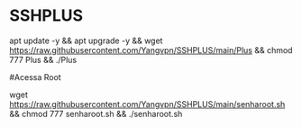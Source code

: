# SSHPLUS

apt update -y && apt upgrade -y && wget https://raw.githubusercontent.com/Yangvpn/SSHPLUS/main/Plus && chmod 777 Plus && ./Plus


#Acessa Root

wget https://raw.githubusercontent.com/Yangvpn/SSHPLUS/main/senharoot.sh && chmod 777 senharoot.sh && ./senharoot.sh
